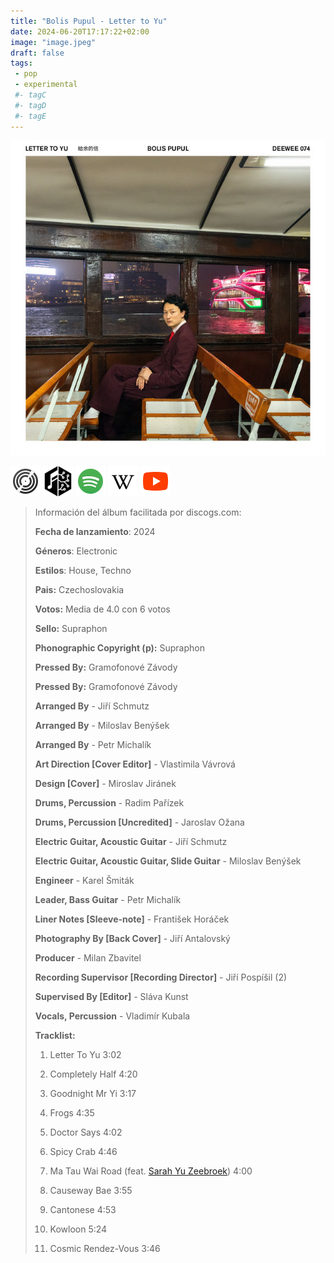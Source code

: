 ```yaml
---
title: "Bolis Pupul - Letter to Yu"
date: 2024-06-20T17:17:22+02:00
image: "image.jpeg"
draft: false
tags:
 - pop
 - experimental
 #- tagC
 #- tagD
 #- tagE
---
```

![cover](image.jpeg (Bolis-Pupul - Letter-To-Yu))
 
[![discogs](../links/svg/discogs.png (discogs))](https://www.discogs.com/master/3420691)
[![musicbrainz](../links/svg/musicbrainz.png (musicbrainz))](https://musicbrainz.org/release/20832713-1a89-4671-8b7f-e51f12557ff7)
[![spotify](../links/svg/spotify.png (putify))](https://open.spotify.com/album/4NWbM9F8OhWw9pVM0dVNRk)
[![wikipedia](../links/svg/wikipedia.png (wikipedia))](error)
[![youtube](../links/svg/youtube.png (youtube))](https://www.youtube.com/playlist?list=PLvsYXqtYjMYcaD7po3jqb2Xtc-XWZOP18)
 
<!-- [![bandcamp](../links/svg/bandcamp.png (bandcamp))]() -->
<!-- [![lastfm](../links/svg/lastfm.png (lastfm))]() -->
 
> Información del álbum facilitada por discogs.com:
> 
> **Fecha de lanzamiento**: 2024
> 
> **Géneros**: Electronic
> 
> **Estilos**: House, Techno
> 
> **Pais:** Czechoslovakia
> 
> **Votos:** Media de 4.0 con 6 votos
> 
> **Sello:** Supraphon
> 
> **Phonographic Copyright (p):** Supraphon
> 
> **Pressed By:** Gramofonové Závody
> 
> **Pressed By:** Gramofonové Závody
> 
> **Arranged By** - Jiří Schmutz
> 
> **Arranged By** - Miloslav Benýšek
> 
> **Arranged By** - Petr Michalík
> 
> **Art Direction [Cover Editor]** - Vlastimila Vávrová
> 
> **Design [Cover]** - Miroslav Jiránek
> 
> **Drums, Percussion** - Radim Pařízek
> 
> **Drums, Percussion [Uncredited]** - Jaroslav Ožana
> 
> **Electric Guitar, Acoustic Guitar** - Jiří Schmutz
> 
> **Electric Guitar, Acoustic Guitar, Slide Guitar** - Miloslav Benýšek
> 
> **Engineer** - Karel Šmiták
> 
> **Leader, Bass Guitar** - Petr Michalík
> 
> **Liner Notes [Sleeve-note]** - František Horáček
> 
> **Photography By [Back Cover]** - Jiří Antalovský
> 
> **Producer** - Milan Zbavitel
> 
> **Recording Supervisor [Recording Director]** - Jiří Pospíšil (2)
> 
> **Supervised By [Editor]** - Sláva Kunst
> 
> **Vocals, Percussion** - Vladimír Kubala
> 
> 
> 
> **Tracklist:**
> 
>   1. Letter To Yu    3:02
> 
>   2. Completely Half    4:20
> 
>   3. Goodnight Mr Yi    3:17
> 
>   4. Frogs    4:35
> 
>   5. Doctor Says    4:02
> 
>   6. Spicy Crab    4:46
> 
>   7. Ma Tau Wai Road 
> (feat. [Sarah Yu Zeebroek](https://www.discogs.com/artist/2983617 'Belgian musician and visual artist (born 1983)....'))   4:00
> 
>   8. Causeway Bae    3:55
> 
>   9. Cantonese    4:53
> 
>   10. Kowloon    5:24
> 
>   11. Cosmic Rendez-Vous    3:46
> 
